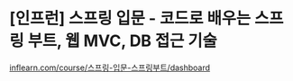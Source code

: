 # [인프런] 스프링 입문 - 코드로 배우는 스프링 부트, 웹 MVC, DB 접근 기술

<a href=inflearn.com/course/스프링-입문-스프링부트/dashboard>inflearn.com/course/스프링-입문-스프링부트/dashboard</a>
